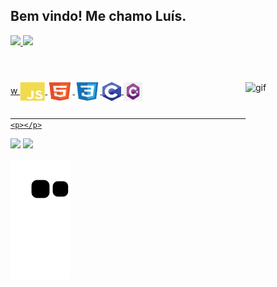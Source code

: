 ## Bem vindo! Me chamo Luís. ##
 <div>
  <a href="https://github.com/LuisQuintino">
  <img height="180em" src="https://github-readme-stats.vercel.app/api?username=LuisQuintino&show_icons=true&theme=monokai&include_all_commits=true&count_private=true"/>
  <img height="180em" src="https://github-readme-stats.vercel.app/api/top-langs/?username=LuisQuintino&layout=compact&langs_count=7&theme=monokai"/>
</div>
  
  #
  
 <div style="display: inline_block"><br>w
  <img align="center" alt="Js" height="30" width="40" src="https://raw.githubusercontent.com/devicons/devicon/master/icons/javascript/javascript-plain.svg">
  <img align="center" alt="HTML" height="30" width="40" src="https://raw.githubusercontent.com/devicons/devicon/master/icons/html5/html5-original.svg">
  <img align="center" alt="CSS" height="30" width="40" src="https://raw.githubusercontent.com/devicons/devicon/master/icons/css3/css3-original.svg">
  <img align="center" alt="C" height="30" width="30" src="https://github.com/andrefreddi/andrefreddi/blob/main/imagens/c.png">
   <img align="center" alt="C" height="30" width="30" src="https://github.com/LuisQuintino/LuisQuintino/blob/main/Logos/c%23.png">
  <img align="right"  alt="gif"   height="128" width="128" src="https://github.com/LuisQuintino/LuisQuintino/blob/main/Logos/bebop.gif>
</div>
 
 ##
                                                                <p></p>
 <div> 
  <a href = "mailto:luis.v.quintino@gmail.com"><img src="https://img.shields.io/badge/-Gmail-%23333?style=for-the-badge&logo=gmail&logoColor=white" target="_blank"></a>
  <a href="https://www.linkedin.com/in/lu%C3%ADs-quintino-a50614226/" target="_blank"><img src="https://img.shields.io/badge/-LinkedIn-%230077B5?style=for-the-badge&logo=linkedin&logoColor=white" target="_blank"></a> 
 
  ![Snake animation](https://github.com/rafaballerini/rafaballerini/blob/output/github-contribution-grid-snake.svg)
 
</div>
